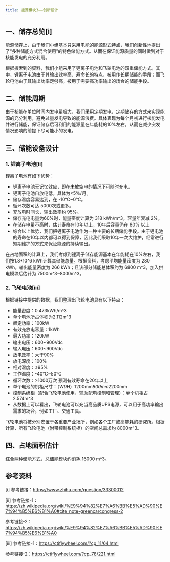 ```yaml
---
title: 能源模块3——创新设计
---
```

## 一、储存总览\[i\]

能源储存上，由于我们小组基本只采用电能的能源形式特点，我们创新性地提出了“多种储能方式混合使用”的特色储能方式。从而在保证能源质量的同时做到对于核能发电的充分利用。

根据搜索到的资料，我们小组采用了锂离子电池和飞轮电池的双重储能方式。其中，锂离子电池由于其输出效率高、寿命长的特点，被用作长期储能的手段；而飞轮电池由于其输出功率足够高，被用于需要高功率输出的场合的储能手段。

## 二、储能周期

由于核能在单位时间内发电量极大，我们采用定期发电，定期储存的方式来实现能源的充分利用，避免过量发电导致的能源浪费。具体表现为每个月初进行核能发电并进行储能，保证储存后可利用的能源量在年能耗的10%左右，从而在减少突发情况影响的前提下尽可能小的发电。

## 三、储能设备设计

### 1. 锂离子电池\[ii\]

锂离子电池有如下优势：

+ 锂离子电池无记忆效应，即在未放空电的情况下可随时充电。
+ 锂离子电池自放电低，具体为<5%/月。
+ 储存温度容易达到，在 -10°C~0°C。
+ 循环次数可达 5000次或更多。
+ 充放电时间长，输出效率约 95%。
+ 储存充电电量为60%时，能量密度计算为 318 kWh/m^3，容量年衰减 2%。
+ 在储存电量不高时，估计寿命在10年以上，10年后容量仍在 80% 以上
+ 综合以上优势，我们把锂离子电池作为一种主要的长期储能手段。由于锂电池的寿命在10年以内都可以得到保障，因此我们采取10年一次大维护，经常进行短期维护的方式来保证能源的持续输出。

在占地面积的计算上，我们考虑到锂离子储存能源基本在年能耗在10%左右，我们按1.8*10^6 kWh计算其储能总量。根据资料，考虑平均能量密度为 280 kWh，输出能量密度为 266 kWh；且该部分储能总体积约为 6800 m^3，加入供电模块后估计为 7500m^3~8000m^3。

### 2. 飞轮电池\[iii\]

根据链接中提供的数据，我们整理出飞轮电池具有以下特点：

+ 能量密度：0.473kWh/m^3
+ 单个电池所占体积为2.112m^3
+ 额定功率：100kW
+ 有效充放电容量：1kWh
+ 最大功率：120kW
+ 输出电压：600~900Vdc
+ 输入电压：600~900Vdc
+ 放电效率：大于90%
+ 放电深度：100%
+ 相对湿度：≤95%
+ 工作温度：-40℃~50℃
+ 循环次数：>1000万次 预测有效寿命在20年以上
+ 单个电池的机柜尺寸：（W*D*H）1200mm*800mm*2200mm
+ 控制系统柜（配合飞轮电池使用，辅助配电控制和管理）：单个机柜占2.574m^3
+ 从数据上可以看出，飞轮电池可以充当高品质UPS电源，可以用于高功率输出需求的场合，例如工厂、交通工具。

飞轮电池将被分别安置于各重要产业场所，例如各个工厂或高能耗的研究所。根据计算，所有飞轮电池（附带控制系统柜）的空间总需求约 8000m^3。

## 四、占地面积估计

综合两种储能方式，总储能模块约消耗 16000 m^3。

## 参考资料

\[i\] 参考链接：https://www.zhihu.com/question/33300012

\[ii\] 参考链接-1：https://zh.wikipedia.org/wiki/%E9%94%82%E7%A6%BB%E5%AD%90%E7%94%B5%E6%B1%A0#cite_note-greencarcongress-2

参考链接-2：https://zh.wikipedia.org/wiki/%E9%94%82%E7%A6%BB%E5%AD%90%E7%94%B5%E6%B1%A0

\[iii\] 参考链接-1：https://ctiflywheel.com/?cp_11/64.html

参考链接-2：https://ctiflywheel.com/?cp_78/221.html